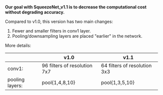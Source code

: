 

**Our goal with SqueezeNet_v1.1 is to decrease the computational cost without degrading accuracy.**

Compared to v1.0, this version has two main changes:

1. Fewer and smaller filters in conv1 layer.
2. Pooling/downsampling layers are placed "earlier" in the network.

More details:

|     | v1.0 | v1.1 |
| --- | --- | --- |
conv1:          | 96 filters of resolution 7x7   | 64 filters of resolution 3x3
pooling layers: | pool{1,4,8,10}                  | pool{1,3,5,10}



